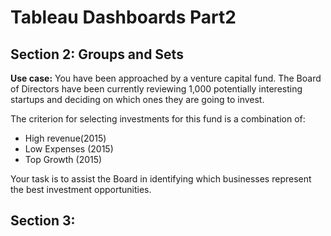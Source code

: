 # Tableau Dashboards Part2
## Section 2: Groups and Sets
**Use case:** You have been approached by a venture capital fund. The Board of Directors have been currently reviewing 1,000 potentially interesting startups and deciding on which ones they are going to invest. 

The criterion for selecting investments for this fund is a combination of:
* High revenue(2015)
* Low Expenses (2015)
* Top Growth (2015)

Your task is to assist the Board in identifying which businesses represent the best investment opportunities.

## Section 3:

